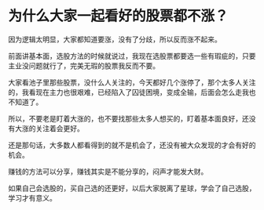 # 为什么大家一起看好的股票都不涨？
[url]: (大家一起看好的股票都不涨？)

因为逻辑太明显，大家都知道要涨，没有了分歧，所以反而涨不起来。

前面讲基本面，选股方法的时候就说过，我现在选股票都要选一些有瑕疵的，只要主业没问题就行了，完美无瑕的股票我反而不要。

大家看池子里那些股票，没什么人关注的，今天都好几个涨停了，那个太多人关注的，我看现在主力也很艰难，已经陷入了囚徒困境，变成全输，后面会怎么走我也不知道了。

所以，不要老是盯着大涨的，也不要找那些太多人想买的，盯着基本面良好，还没有大涨的关注着会更好。

还是那句话，大多数人都看得到的就不是机会了，还没有被大众发现的才会有好的机会。

赚钱的方法可以分享，赚钱其实是不能分享的，闷声才能发大财。

如果自己会选股的，买自己选的还更好，以后大家脱离了星球，学会了自己选股，学习才有意义。